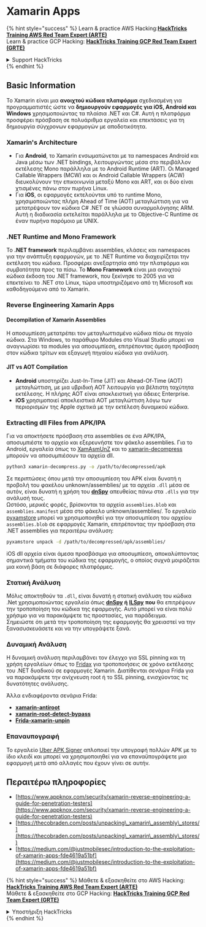 # Xamarin Apps

{% hint style="success" %}
Learn & practice AWS Hacking:<img src="../.gitbook/assets/arte.png" alt="" data-size="line">[**HackTricks Training AWS Red Team Expert (ARTE)**](https://training.hacktricks.xyz/courses/arte)<img src="../.gitbook/assets/arte.png" alt="" data-size="line">\
Learn & practice GCP Hacking: <img src="../.gitbook/assets/grte.png" alt="" data-size="line">[**HackTricks Training GCP Red Team Expert (GRTE)**<img src="../.gitbook/assets/grte.png" alt="" data-size="line">](https://training.hacktricks.xyz/courses/grte)

<details>

<summary>Support HackTricks</summary>

* Check the [**subscription plans**](https://github.com/sponsors/carlospolop)!
* **Join the** 💬 [**Discord group**](https://discord.gg/hRep4RUj7f) or the [**telegram group**](https://t.me/peass) or **follow** us on **Twitter** 🐦 [**@hacktricks\_live**](https://twitter.com/hacktricks\_live)**.**
* **Share hacking tricks by submitting PRs to the** [**HackTricks**](https://github.com/carlospolop/hacktricks) and [**HackTricks Cloud**](https://github.com/carlospolop/hacktricks-cloud) github repos.

</details>
{% endhint %}

## **Basic Information**

Το Xamarin είναι μια **ανοιχτού κώδικα πλατφόρμα** σχεδιασμένη για προγραμματιστές ώστε να **δημιουργούν εφαρμογές για iOS, Android και Windows** χρησιμοποιώντας τα πλαίσια .NET και C#. Αυτή η πλατφόρμα προσφέρει πρόσβαση σε πολυάριθμα εργαλεία και επεκτάσεις για τη δημιουργία σύγχρονων εφαρμογών με αποδοτικότητα.

### Xamarin's Architecture

* Για **Android**, το Xamarin ενσωματώνεται με τα namespaces Android και Java μέσω των .NET bindings, λειτουργώντας μέσα στο περιβάλλον εκτέλεσης Mono παράλληλα με το Android Runtime (ART). Οι Managed Callable Wrappers (MCW) και οι Android Callable Wrappers (ACW) διευκολύνουν την επικοινωνία μεταξύ Mono και ART, και οι δύο είναι χτισμένες πάνω στον πυρήνα Linux.
* Για **iOS**, οι εφαρμογές εκτελούνται υπό το runtime Mono, χρησιμοποιώντας πλήρη Ahead of Time (AOT) μεταγλώττιση για να μετατρέψουν τον κώδικα C# .NET σε γλώσσα συναρμολόγησης ARM. Αυτή η διαδικασία εκτελείται παράλληλα με το Objective-C Runtime σε έναν πυρήνα παρόμοιο με UNIX.

### .NET Runtime and Mono Framework

Το **.NET framework** περιλαμβάνει assemblies, κλάσεις και namespaces για την ανάπτυξη εφαρμογών, με το .NET Runtime να διαχειρίζεται την εκτέλεση του κώδικα. Προσφέρει ανεξαρτησία από την πλατφόρμα και συμβατότητα προς τα πίσω. Το **Mono Framework** είναι μια ανοιχτού κώδικα έκδοση του .NET framework, που ξεκίνησε το 2005 για να επεκτείνει το .NET στο Linux, τώρα υποστηριζόμενο από τη Microsoft και καθοδηγούμενο από το Xamarin.

### Reverse Engineering Xamarin Apps

#### Decompilation of Xamarin Assemblies

Η αποσυμπίεση μετατρέπει τον μεταγλωττισμένο κώδικα πίσω σε πηγαίο κώδικα. Στα Windows, το παράθυρο Modules στο Visual Studio μπορεί να αναγνωρίσει τα modules για αποσυμπίεση, επιτρέποντας άμεση πρόσβαση στον κώδικα τρίτων και εξαγωγή πηγαίου κώδικα για ανάλυση.

#### JIT vs AOT Compilation

* **Android** υποστηρίζει Just-In-Time (JIT) και Ahead-Of-Time (AOT) μεταγλώττιση, με μια υβριδική AOT λειτουργία για βέλτιστη ταχύτητα εκτέλεσης. Η πλήρης AOT είναι αποκλειστική για άδειες Enterprise.
* **iOS** χρησιμοποιεί αποκλειστικά AOT μεταγλώττιση λόγω των περιορισμών της Apple σχετικά με την εκτέλεση δυναμικού κώδικα.

### Extracting dll Files from APK/IPA

Για να αποκτήσετε πρόσβαση στα assemblies σε ένα APK/IPA, αποσυμπιέστε το αρχείο και εξερευνήστε τον φάκελο assemblies. Για το Android, εργαλεία όπως το [XamAsmUnZ](https://github.com/cihansol/XamAsmUnZ) και το [xamarin-decompress](https://github.com/NickstaDB/xamarin-decompress) μπορούν να αποσυμπιέσουν τα αρχεία dll.
```bash
python3 xamarin-decompress.py -o /path/to/decompressed/apk
```
Σε περιπτώσεις όπου μετά την αποσυμπίεση του APK είναι δυνατή η προβολή του φακέλου unknown/assemblies/ με τα αρχεία `.dll` μέσα σε αυτόν, είναι δυνατή η χρήση του [**dnSpy**](https://github.com/dnSpy/dnSpy) απευθείας πάνω στα `.dlls` για την ανάλυσή τους.\
Ωστόσο, μερικές φορές, βρίσκονται τα αρχεία `assemblies.blob` και `assemblies.manifest` μέσα στο φάκελο unknown/assemblies/. Το εργαλείο [pyxamstore](https://github.com/jakev/pyxamstore) μπορεί να χρησιμοποιηθεί για την αποσυμπίεση του αρχείου `assemblies.blob` σε εφαρμογές Xamarin, επιτρέποντας την πρόσβαση στα .NET assemblies για περαιτέρω ανάλυση:
```bash
pyxamstore unpack -d /path/to/decompressed/apk/assemblies/
```
iOS dll αρχεία είναι άμεσα προσβάσιμα για αποσυμπίεση, αποκαλύπτοντας σημαντικά τμήματα του κώδικα της εφαρμογής, ο οποίος συχνά μοιράζεται μια κοινή βάση σε διάφορες πλατφόρμες.

### Στατική Ανάλυση

Μόλις αποκτηθούν τα `.dll`, είναι δυνατή η στατική ανάλυση του κώδικα .Net χρησιμοποιώντας εργαλεία όπως [**dnSpy**](https://github.com/dnSpy/dnSpy) **ή** [**ILSpy**](https://github.com/icsharpcode/ILSpy) **που** θα επιτρέψουν την τροποποίηση του κώδικα της εφαρμογής. Αυτό μπορεί να είναι πολύ χρήσιμο για να παρακάμψετε τις προστασίες, για παράδειγμα.\
Σημειώστε ότι μετά την τροποποίηση της εφαρμογής θα χρειαστεί να την ξανασυσκευάσετε και να την υπογράψετε ξανά.

### Δυναμική Ανάλυση

Η δυναμική ανάλυση περιλαμβάνει τον έλεγχο για SSL pinning και τη χρήση εργαλείων όπως το [Fridax](https://github.com/NorthwaveSecurity/fridax) για τροποποιήσεις σε χρόνο εκτέλεσης του .NET δυαδικού σε εφαρμογές Xamarin. Διατίθενται σενάρια Frida για να παρακάμψετε την ανίχνευση root ή το SSL pinning, ενισχύοντας τις δυνατότητες ανάλυσης.

Άλλα ενδιαφέροντα σενάρια Frida:

* [**xamarin-antiroot**](https://codeshare.frida.re/@Gand3lf/xamarin-antiroot/)
* [**xamarin-root-detect-bypass**](https://codeshare.frida.re/@nuschpl/xamarin-root-detect-bypass/)
* [**Frida-xamarin-unpin**](https://github.com/GoSecure/frida-xamarin-unpin)

### Επαναυπογραφή

Το εργαλείο [Uber APK Signer](https://github.com/patrickfav/uber-apk-signer) απλοποιεί την υπογραφή πολλών APK με το ίδιο κλειδί και μπορεί να χρησιμοποιηθεί για να επαναϋπογράψετε μια εφαρμογή μετά από αλλαγές που έχουν γίνει σε αυτήν.

## Περαιτέρω πληροφορίες

* [https://www.appknox.com/security/xamarin-reverse-engineering-a-guide-for-penetration-testers](https://www.appknox.com/security/xamarin-reverse-engineering-a-guide-for-penetration-testers)
* [https://thecobraden.com/posts/unpacking\_xamarin\_assembly\_stores/](https://thecobraden.com/posts/unpacking\_xamarin\_assembly\_stores/)
* [https://medium.com/@justmobilesec/introduction-to-the-exploitation-of-xamarin-apps-fde4619a51bf](https://medium.com/@justmobilesec/introduction-to-the-exploitation-of-xamarin-apps-fde4619a51bf)

{% hint style="success" %}
Μάθετε & εξασκηθείτε στο AWS Hacking:<img src="../.gitbook/assets/arte.png" alt="" data-size="line">[**HackTricks Training AWS Red Team Expert (ARTE)**](https://training.hacktricks.xyz/courses/arte)<img src="../.gitbook/assets/arte.png" alt="" data-size="line">\
Μάθετε & εξασκηθείτε στο GCP Hacking: <img src="../.gitbook/assets/grte.png" alt="" data-size="line">[**HackTricks Training GCP Red Team Expert (GRTE)**<img src="../.gitbook/assets/grte.png" alt="" data-size="line">](https://training.hacktricks.xyz/courses/grte)

<details>

<summary>Υποστήριξη HackTricks</summary>

* Ελέγξτε τα [**σχέδια συνδρομής**](https://github.com/sponsors/carlospolop)!
* **Εγγραφείτε στην** 💬 [**ομάδα Discord**](https://discord.gg/hRep4RUj7f) ή στην [**ομάδα telegram**](https://t.me/peass) ή **ακολουθήστε** μας στο **Twitter** 🐦 [**@hacktricks\_live**](https://twitter.com/hacktricks\_live)**.**
* **Μοιραστείτε κόλπα hacking υποβάλλοντας PRs στα** [**HackTricks**](https://github.com/carlospolop/hacktricks) και [**HackTricks Cloud**](https://github.com/carlospolop/hacktricks-cloud) github repos.

</details>
{% endhint %}

